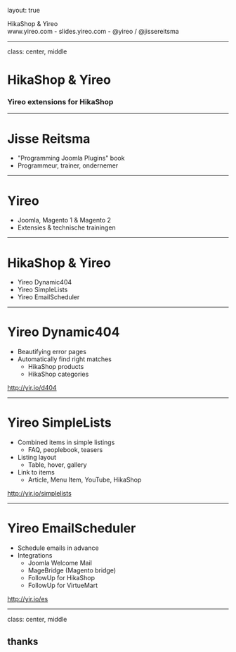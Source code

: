 layout: true
<div class="slide-heading">HikaShop & Yireo</div>
<div class="slide-footer">
    <span>www.yireo.com - slides.yireo.com  - @yireo / @jissereitsma</span>
</div>

---
class: center, middle
# HikaShop & Yireo
### Yireo extensions for HikaShop

---
# Jisse Reitsma
- "Programming Joomla Plugins" book
- Programmeur, trainer, ondernemer

---
# Yireo
- Joomla, Magento 1 & Magento 2
- Extensies & technische trainingen

---
# HikaShop & Yireo
- Yireo Dynamic404
- Yireo SimpleLists
- Yireo EmailScheduler

---
# Yireo Dynamic404
- Beautifying error pages
- Automatically find right matches
    - HikaShop products
    - HikaShop categories

http://yir.io/d404

---
# Yireo SimpleLists
- Combined items in simple listings
    - FAQ, peoplebook, teasers
- Listing layout
    - Table, hover, gallery
- Link to items
    - Article, Menu Item, YouTube, HikaShop

http://yir.io/simplelists

---
# Yireo EmailScheduler
- Schedule emails in advance
- Integrations
    - Joomla Welcome Mail
    - MageBridge (Magento bridge)
    - FollowUp for HikaShop 
    - FollowUp for VirtueMart

http://yir.io/es

---
class: center, middle
## thanks
